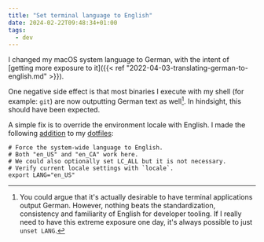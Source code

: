 ```yaml
---
title: "Set terminal language to English"
date: 2024-02-22T09:48:34+01:00
tags:
  - dev
---
```


I changed my macOS system language to German, with the intent of [getting more
exposure to it]({{< ref "2022-04-03-translating-german-to-english.md" >}}).

One negative side effect is that most binaries I execute with my shell (for
example: `git`) are now outputting German text as well[^1]. In hindsight, this
should have been expected.

<!--more-->

A simple fix is to override the environment locale with English. I made the
following
[addition](https://github.com/thiagowfx/.dotfiles/commit/4b784b1fa89f569623340cf3d58cc22d8504926a)
to my [dotfiles](https://github.com/thiagowfx/.dotfiles):

```shell
# Force the system-wide language to English.
# Both "en_US" and "en_CA" work here.
# We could also optionally set LC_ALL but it is not necessary.
# Verify current locale settings with `locale`.
export LANG="en_US"
```

[^1]: You could argue that it's actually desirable to have terminal applications
    output German. However, nothing beats the standardization, consistency and
    familiarity of English for developer tooling. If I really need to have this
    extreme exposure one day, it's always possible to just `unset LANG`.
